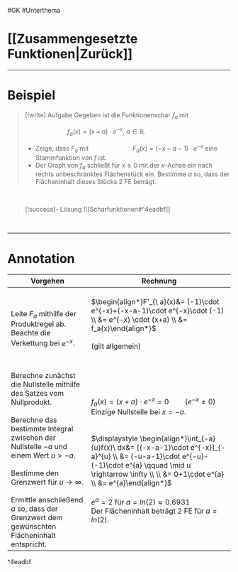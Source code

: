 #GK #Unterthema 

# [[Zusammengesetzte Funktionen|Zurück]]

___
# Beispiel

>[!write] Aufgabe
>Gegeben ist die Funktionenschar $f_a$ mit 
>
>$\qquad \qquad \qquad f_a(x)=(x+a)\cdot e^{-x},\ a \in \mathbb{R}$.
>
>- Zeige, dass $F_a$ mit 
>  $\qquad \qquad \qquad F_a(x)=(-x-a-1)\cdot e^{-x}$
>  eine Stammfunktion von $f$ ist.
>- Der Graph von $f_a$ schließt für $x\ge 0$ mit der $x$-Achse ein nach rechts unbeschränktes Flächenstück ein.
>  Bestimme $a$ so, dass der Flächeninhalt dieses Stücks 2 FE beträgt.

<br>

>[!success]- Lösung
>![[Scharfunktionen#^4eadbf]]

<br>

___
# Annotation

| Vorgehen | Rechnung |
| ---- | ---- |
| <br>Leite $F_a$ mithilfe der Produktregel ab.<br>Beachte die Verkettung bei $e^{-x}$. | <br>$\begin{align*}F'_{\ a}(x)&= (-1)\cdot e^{-x}+(-x-a-1)\cdot e^{-x}\cdot (-1) \\ &= e^{-x} \cdot (x+a) \\ &= f_a(x)\end{align*}$<br><br>(gilt allgemein)<br>$\quad$ |
| <br>Berechne zunächst die Nullstelle mithilfe des Satzes vom Nullprodukt.<br><br>Berechne das bestimmte Integral zwischen der Nullstelle $-a$ und einem Wert $u> -a$.<br><br>Bestimme den Grenzwert für $u \rightarrow \infty$.<br><br>Ermittle anschließend $a$ so, dass der Grenzwert dem gewünschten Flächeninhalt entspricht. | <br>$f_a(x)=(x+a)\cdot e^{-x}=0  \qquad (e^{-x} \neq 0)$<br>Einzige Nullstelle bei $x=-a$.<br><br><br>$\displaystyle \begin{align*}\int_{-a}{u}f(x)\ dx&= [(-x-a-1)\cdot e^{-x}]_{-a}^{u} \\ &= (-u-a-1)\cdot e^{-u}-(-1)\cdot e^{a} \qquad \mid u \rightarrow \infty \\ \\ &= 0+1\cdot e^{a} \\ &= e^{a}\end{align*}$<br><br>$e^{a}=2$ für $a=ln(2)\approx 0.6931$<br>Der Flächeninhalt beträgt 2 FE für $a=ln(2)$. |

^4eadbf

